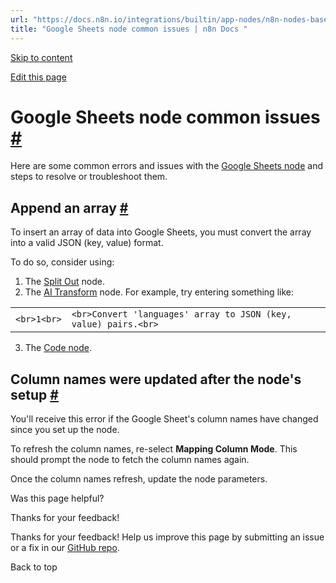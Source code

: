 ```yaml
---
url: "https://docs.n8n.io/integrations/builtin/app-nodes/n8n-nodes-base.googlesheets/common-issues/"
title: "Google Sheets node common issues | n8n Docs "
---
```


[Skip to content](https://docs.n8n.io/integrations/builtin/app-nodes/n8n-nodes-base.googlesheets/common-issues/#google-sheets-node-common-issues)

[Edit this page](https://github.com/n8n-io/n8n-docs/edit/main/docs/integrations/builtin/app-nodes/n8n-nodes-base.googlesheets/common-issues.md "Edit this page")

# Google Sheets node common issues [\#](https://docs.n8n.io/integrations/builtin/app-nodes/n8n-nodes-base.googlesheets/common-issues/\#google-sheets-node-common-issues "Permanent link")

Here are some common errors and issues with the [Google Sheets node](https://docs.n8n.io/integrations/builtin/app-nodes/n8n-nodes-base.googlesheets/) and steps to resolve or troubleshoot them.

## Append an array [\#](https://docs.n8n.io/integrations/builtin/app-nodes/n8n-nodes-base.googlesheets/common-issues/\#append-an-array "Permanent link")

To insert an array of data into Google Sheets, you must convert the array into a valid JSON (key, value) format.

To do so, consider using:

1. The [Split Out](https://docs.n8n.io/integrations/builtin/core-nodes/n8n-nodes-base.splitout/) node.
2. The [AI Transform](https://docs.n8n.io/integrations/builtin/core-nodes/n8n-nodes-base.aitransform/) node. For example, try entering something like:



|     |     |
| --- | --- |
| ```<br>1<br>``` | ```<br>Convert 'languages' array to JSON (key, value) pairs.<br>``` |

3. The [Code node](https://docs.n8n.io/integrations/builtin/core-nodes/n8n-nodes-base.code/).

## Column names were updated after the node's setup [\#](https://docs.n8n.io/integrations/builtin/app-nodes/n8n-nodes-base.googlesheets/common-issues/\#column-names-were-updated-after-the-nodes-setup "Permanent link")

You'll receive this error if the Google Sheet's column names have changed since you set up the node.

To refresh the column names, re-select **Mapping Column Mode**. This should prompt the node to fetch the column names again.

Once the column names refresh, update the node parameters.

Was this page helpful?






Thanks for your feedback!






Thanks for your feedback! Help us improve this page by submitting an issue or a fix in our [GitHub repo](https://github.com/n8n-io/n8n-docs).


Back to top